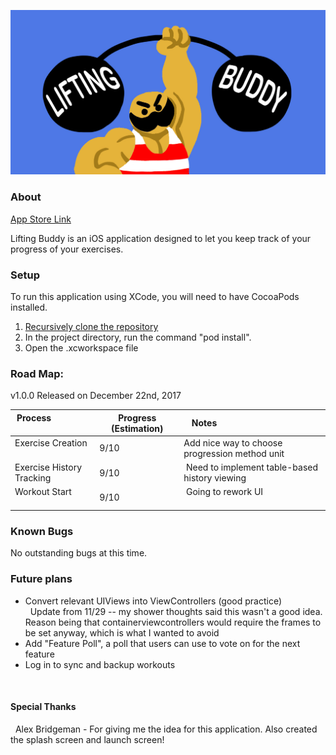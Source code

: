 
![BANNER](imgs/LiftingBuddyBanner.jpg)

### About

[App Store Link](https://itunes.apple.com/us/app/lifting-buddy-workout-tracker/id1328144255?ls=1&mt=8)

Lifting Buddy is an iOS application designed to let you keep track of your progress of your exercises.

### Setup

To run this application using XCode, you will need to have CocoaPods installed.

1. [Recursively clone the repository](https://stackoverflow.com/questions/3796927/how-to-git-clone-including-submodules)
1. In the project directory, run the command "pod install".
1. Open the .xcworkspace file

### Road Map:

v1.0.0 Released on December 22nd, 2017

| Process                   | Progress (Estimation) | Notes                                          |
|---------------------------|-----------------------|------------------------------------------------|
| Exercise Creation         | 9/10                  | Add nice way to choose progression method unit |
| Exercise History Tracking | 9/10                  | Need to implement table-based history viewing  |
| Workout Start             | 9/10                  | Going to rework UI                             |

### Known Bugs
No outstanding bugs at this time.

### Future plans
* Convert relevant UIViews into ViewControllers (good practice)<br>
   Update from 11/29 -- my shower thoughts said this wasn't a good idea. Reason being that containerviewcontrollers would require the frames to be set anyway, which is what I wanted to avoid<br>
* Add "Feature Poll", a poll that users can use to vote on for the next feature<br>
* Log in to sync and backup workouts

   
#### Special Thanks
   Alex Bridgeman - For giving me the idea for this application. Also created the splash screen and launch screen!
   
